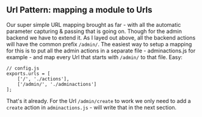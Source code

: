 Url Pattern: mapping a module to Urls
---------------------------------------
Our super simple URL mapping brought as far - with all the automatic parameter capturing & passing that is going on. Though for the admin backend we have to extend it. As I layed out above, all the backend actions will have the common prefix `/admin/`. The easiest way to setup a mapping for this is to put all the admin actions in a separate file - adminactions.js for example - and map every Url that starts with `/admin/` to that file. Easy:

    // config.js
    exports.urls = [
        ['/', './actions'],
        ['/admin/', './adminactions']
    ];

That's it already. For the Url `/admin/create` to work we only need to add a `create` action in `adminactions.js` - will write that in the next section.
